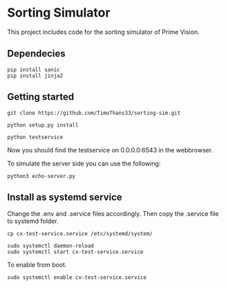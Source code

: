 # Sorting Simulator
This project includes code for the sorting simulator of Prime Vision.

## Dependecies
```
pip install sanic
pip install jinja2
```

## Getting started
```
git clone https://github.com/TimoThans33/sorting-sim.git
```
```
python setup.py install
```
```
python testservice
```
Now you should find the testservice on 0.0.0.0:6543 in the webbrowser.

To simulate the server side you can use the following:
```
python3 echo-server.py
```
## Install as systemd service
Change the .env and .service files accordingly. Then copy the .service file to systemd folder.
```
cp cx-test-service.service /etc/systemd/system/
```
```
sudo systemctl daemon-reload
sudo systemctl start cx-test-service.service
```
To enable from boot.
```
sudo systemctl enable cx-test-service.service
```
